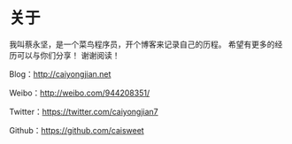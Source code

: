 # 关于
我叫蔡永坚，是一个菜鸟程序员，开个博客来记录自己的历程。
希望有更多的经历可以与你们分享！
谢谢阅读！

Blog：http://caiyongjian.net

Weibo：http://weibo.com/944208351/

Twitter：https://twitter.com/caiyongjian7

Github：https://github.com/caisweet

